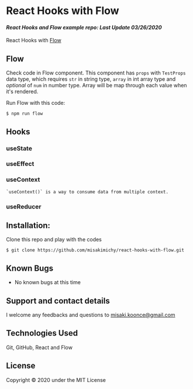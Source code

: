 # React Hooks with Flow

#### _React Hooks and Flow example repo: Last Update 03/26/2020_

React Hooks with [Flow](https://flow.org/en/)

## Flow
Check code in Flow component. This component has `props` with `TestProps` data type, which requires `str` in string type, `array` in int array type and _optional_ of `num` in number type.
Array will be map through each value when it's rendered.

Run Flow with this code:
```
$ npm run flow
```

## Hooks
### useState


### useEffect

### useContext
    `useContext()` is a way to consume data from multiple context.

### useReducer




## Installation:
Clone this repo and play with the codes
```
$ git clone https://github.com/misakimichy/react-hooks-with-flow.git
```

## Known Bugs
- No known bugs at this time

## Support and contact details
I welcome any feedbacks and questions to misaki.koonce@gmail.com

## Technologies Used
Git, GitHub, React and Flow

## License
Copyright © 2020 under the MIT License